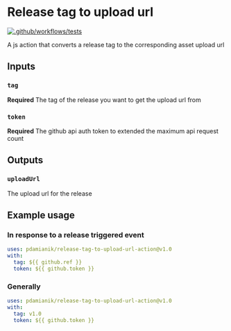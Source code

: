 # Release tag to upload url

[![.github/workflows/tests](https://github.com/pdamianik/release-tag-to-upload-url-action/workflows/.github/workflows/test.yml/badge.svg?branch=v1.0.1)](https://github.com/pdamianik/release-tag-to-upload-url-action/actions/runs/182286716)

A js action that converts a release tag to the corresponding asset upload url

## Inputs

### `tag`

**Required** The tag of the release you want to get the upload url from

### `token`

**Required** The github api auth token to extended the maximum api request count

## Outputs

### `uploadUrl`

The upload url for the release

## Example usage

### In response to a release triggered event

```yaml
uses: pdamianik/release-tag-to-upload-url-action@v1.0
with:
  tag: ${{ github.ref }}
  token: ${{ github.token }}
```

### Generally 
```yaml
uses: pdamianik/release-tag-to-upload-url-action@v1.0
with:
  tag: v1.0
  token: ${{ github.token }}
```
